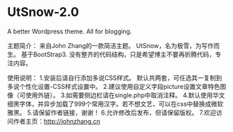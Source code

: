 UtSnow-2.0
==========

A better Wordpress theme.
All for blogging. 

主题简介：
来自John Zhang的一款简洁主题。
UtSnow，名为极雪，为写作而生。
基于BootStrap3.
没有整齐的代码结构，只是希望博主不要再折腾代码，专注内容。

使用说明：
1.安装后请自行添加多说CSS样式。 默认共两套，可任选其一复制到多说个性化设置-CSS样式设置中。
2.建议使用自定义字段picture设置文章特色图像（可使用外链）。
3.如需要侧边栏请在single.php中取消注释。
4.默认使用华文细黑字体，并异步加载了999个常用汉字。若不想文艺，可以在css中替换成微软雅黑。
5.请保留作者链接，谢谢！
6.允许修改后发布，但请保留版权。
7.欢迎访问作者主页：http://johnzhang.cn
